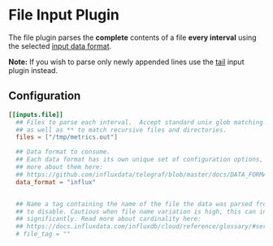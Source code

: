 # File Input Plugin

The file plugin parses the **complete** contents of a file **every interval** using
the selected [input data format][].

**Note:** If you wish to parse only newly appended lines use the [tail][] input
plugin instead.

## Configuration

```toml
[[inputs.file]]
  ## Files to parse each interval.  Accept standard unix glob matching rules,
  ## as well as ** to match recursive files and directories.
  files = ["/tmp/metrics.out"]

  ## Data format to consume.
  ## Each data format has its own unique set of configuration options, read
  ## more about them here:
  ## https://github.com/influxdata/telegraf/blob/master/docs/DATA_FORMATS_INPUT.md
  data_format = "influx"


  ## Name a tag containing the name of the file the data was parsed from.  Leave empty
  ## to disable. Cautious when file name variation is high, this can increase the cardinality
  ## significantly. Read more about cardinality here:
  ## https://docs.influxdata.com/influxdb/cloud/reference/glossary/#series-cardinality
  # file_tag = ""
```

[input data format]: /docs/DATA_FORMATS_INPUT.md
[tail]: /plugins/inputs/tail
